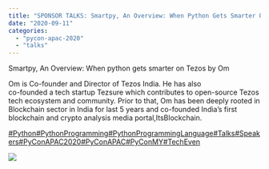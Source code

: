 ```yaml
---
title: "SPONSOR TALKS: Smartpy, An Overview: When Python Gets Smarter On Tezos"
date: "2020-09-11"
categories:
  - "pycon-apac-2020"
  - "talks"
---
```


Smartpy, An Overview: When python gets smarter on Tezos by Om

Om is Co-founder and Director of Tezos India. He has also  
co-founded a tech startup Tezsure which contributes to open-source Tezos tech ecosystem and community. Prior to that, Om has been deeply rooted in Blockchain sector in India for last 5 years and co-founded India’s first blockchain and crypto analysis media portal,ItsBlockchain.

[#Python](https://www.facebook.com/hashtag/python?source=feed_text&epa=HASHTAG&__xts__%5B0%5D=68.ARC6hYXamdNXlV9fCm1Bp9zQf9ksQIikF_b4PVw66kvUFpwonbfr0kArgyGVxZc4_Dz1UxwQR8G5Pd-SeVKbSaKQ9W-_XXo2y5ClddhBHMDMm-NdHMKu4WRGBeGGavSnM9ZwjipnuVaWfSMdghwHjeSFWwz9qs8JX2_wmD3Xwu9KSiMccrZxlwaV9dhfv5sCKaJ9xFWPjbfGXjL6YZqQrNH49BBB10FIEsKiI2iQxbkWkIyHNQPeL5DFb6g-5_-l8MWSTXpNyg-UC44m1Zky5cLaTbF4sX10Mi2czNkxWEgIg-cCZEfDtSCJ-mRkO7uJBudga5C-anLMFp1dnkeD4V0&__tn__=%2ANK-R)[#PythonProgramming](https://www.facebook.com/hashtag/pythonprogramming?source=feed_text&epa=HASHTAG&__xts__%5B0%5D=68.ARC6hYXamdNXlV9fCm1Bp9zQf9ksQIikF_b4PVw66kvUFpwonbfr0kArgyGVxZc4_Dz1UxwQR8G5Pd-SeVKbSaKQ9W-_XXo2y5ClddhBHMDMm-NdHMKu4WRGBeGGavSnM9ZwjipnuVaWfSMdghwHjeSFWwz9qs8JX2_wmD3Xwu9KSiMccrZxlwaV9dhfv5sCKaJ9xFWPjbfGXjL6YZqQrNH49BBB10FIEsKiI2iQxbkWkIyHNQPeL5DFb6g-5_-l8MWSTXpNyg-UC44m1Zky5cLaTbF4sX10Mi2czNkxWEgIg-cCZEfDtSCJ-mRkO7uJBudga5C-anLMFp1dnkeD4V0&__tn__=%2ANK-R)[#PythonProgrammingLanguage](https://www.facebook.com/hashtag/pythonprogramminglanguage?source=feed_text&epa=HASHTAG&__xts__%5B0%5D=68.ARC6hYXamdNXlV9fCm1Bp9zQf9ksQIikF_b4PVw66kvUFpwonbfr0kArgyGVxZc4_Dz1UxwQR8G5Pd-SeVKbSaKQ9W-_XXo2y5ClddhBHMDMm-NdHMKu4WRGBeGGavSnM9ZwjipnuVaWfSMdghwHjeSFWwz9qs8JX2_wmD3Xwu9KSiMccrZxlwaV9dhfv5sCKaJ9xFWPjbfGXjL6YZqQrNH49BBB10FIEsKiI2iQxbkWkIyHNQPeL5DFb6g-5_-l8MWSTXpNyg-UC44m1Zky5cLaTbF4sX10Mi2czNkxWEgIg-cCZEfDtSCJ-mRkO7uJBudga5C-anLMFp1dnkeD4V0&__tn__=%2ANK-R)[#Talks](https://www.facebook.com/hashtag/talks?source=feed_text&epa=HASHTAG&__xts__%5B0%5D=68.ARC6hYXamdNXlV9fCm1Bp9zQf9ksQIikF_b4PVw66kvUFpwonbfr0kArgyGVxZc4_Dz1UxwQR8G5Pd-SeVKbSaKQ9W-_XXo2y5ClddhBHMDMm-NdHMKu4WRGBeGGavSnM9ZwjipnuVaWfSMdghwHjeSFWwz9qs8JX2_wmD3Xwu9KSiMccrZxlwaV9dhfv5sCKaJ9xFWPjbfGXjL6YZqQrNH49BBB10FIEsKiI2iQxbkWkIyHNQPeL5DFb6g-5_-l8MWSTXpNyg-UC44m1Zky5cLaTbF4sX10Mi2czNkxWEgIg-cCZEfDtSCJ-mRkO7uJBudga5C-anLMFp1dnkeD4V0&__tn__=%2ANK-R)[#Speakers](https://www.facebook.com/hashtag/speakers?source=feed_text&epa=HASHTAG&__xts__%5B0%5D=68.ARC6hYXamdNXlV9fCm1Bp9zQf9ksQIikF_b4PVw66kvUFpwonbfr0kArgyGVxZc4_Dz1UxwQR8G5Pd-SeVKbSaKQ9W-_XXo2y5ClddhBHMDMm-NdHMKu4WRGBeGGavSnM9ZwjipnuVaWfSMdghwHjeSFWwz9qs8JX2_wmD3Xwu9KSiMccrZxlwaV9dhfv5sCKaJ9xFWPjbfGXjL6YZqQrNH49BBB10FIEsKiI2iQxbkWkIyHNQPeL5DFb6g-5_-l8MWSTXpNyg-UC44m1Zky5cLaTbF4sX10Mi2czNkxWEgIg-cCZEfDtSCJ-mRkO7uJBudga5C-anLMFp1dnkeD4V0&__tn__=%2ANK-R)[#PyConAPAC2020](https://www.facebook.com/hashtag/pyconapac2020?source=feed_text&epa=HASHTAG&__xts__%5B0%5D=68.ARC6hYXamdNXlV9fCm1Bp9zQf9ksQIikF_b4PVw66kvUFpwonbfr0kArgyGVxZc4_Dz1UxwQR8G5Pd-SeVKbSaKQ9W-_XXo2y5ClddhBHMDMm-NdHMKu4WRGBeGGavSnM9ZwjipnuVaWfSMdghwHjeSFWwz9qs8JX2_wmD3Xwu9KSiMccrZxlwaV9dhfv5sCKaJ9xFWPjbfGXjL6YZqQrNH49BBB10FIEsKiI2iQxbkWkIyHNQPeL5DFb6g-5_-l8MWSTXpNyg-UC44m1Zky5cLaTbF4sX10Mi2czNkxWEgIg-cCZEfDtSCJ-mRkO7uJBudga5C-anLMFp1dnkeD4V0&__tn__=%2ANK-R)[#PyConAPAC](https://www.facebook.com/hashtag/pyconapac?source=feed_text&epa=HASHTAG&__xts__%5B0%5D=68.ARC6hYXamdNXlV9fCm1Bp9zQf9ksQIikF_b4PVw66kvUFpwonbfr0kArgyGVxZc4_Dz1UxwQR8G5Pd-SeVKbSaKQ9W-_XXo2y5ClddhBHMDMm-NdHMKu4WRGBeGGavSnM9ZwjipnuVaWfSMdghwHjeSFWwz9qs8JX2_wmD3Xwu9KSiMccrZxlwaV9dhfv5sCKaJ9xFWPjbfGXjL6YZqQrNH49BBB10FIEsKiI2iQxbkWkIyHNQPeL5DFb6g-5_-l8MWSTXpNyg-UC44m1Zky5cLaTbF4sX10Mi2czNkxWEgIg-cCZEfDtSCJ-mRkO7uJBudga5C-anLMFp1dnkeD4V0&__tn__=%2ANK-R)[#PyConMY](https://www.facebook.com/hashtag/pyconmy?source=feed_text&epa=HASHTAG&__xts__%5B0%5D=68.ARC6hYXamdNXlV9fCm1Bp9zQf9ksQIikF_b4PVw66kvUFpwonbfr0kArgyGVxZc4_Dz1UxwQR8G5Pd-SeVKbSaKQ9W-_XXo2y5ClddhBHMDMm-NdHMKu4WRGBeGGavSnM9ZwjipnuVaWfSMdghwHjeSFWwz9qs8JX2_wmD3Xwu9KSiMccrZxlwaV9dhfv5sCKaJ9xFWPjbfGXjL6YZqQrNH49BBB10FIEsKiI2iQxbkWkIyHNQPeL5DFb6g-5_-l8MWSTXpNyg-UC44m1Zky5cLaTbF4sX10Mi2czNkxWEgIg-cCZEfDtSCJ-mRkO7uJBudga5C-anLMFp1dnkeD4V0&__tn__=%2ANK-R)[#TechEven](https://www.facebook.com/hashtag/techevent?source=feed_text&epa=HASHTAG&__xts__%5B0%5D=68.ARC6hYXamdNXlV9fCm1Bp9zQf9ksQIikF_b4PVw66kvUFpwonbfr0kArgyGVxZc4_Dz1UxwQR8G5Pd-SeVKbSaKQ9W-_XXo2y5ClddhBHMDMm-NdHMKu4WRGBeGGavSnM9ZwjipnuVaWfSMdghwHjeSFWwz9qs8JX2_wmD3Xwu9KSiMccrZxlwaV9dhfv5sCKaJ9xFWPjbfGXjL6YZqQrNH49BBB10FIEsKiI2iQxbkWkIyHNQPeL5DFb6g-5_-l8MWSTXpNyg-UC44m1Zky5cLaTbF4sX10Mi2czNkxWEgIg-cCZEfDtSCJ-mRkO7uJBudga5C-anLMFp1dnkeD4V0&__tn__=%2ANK-R)

![](/archived-images/19th-1515-1600-om-tezos.png?w=1024)
